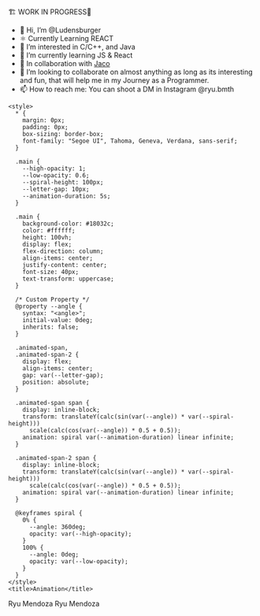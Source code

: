 🏗 WORK IN PROGRESS🚧
- 👋 Hi, I’m @Ludensburger
- ⚛ Currently Learning REACT
- 👀 I’m interested in C/C++, and Java
- 🌱 I’m currently learning JS & React
- 🤝 In collaboration with [Jaco](https://github.com/jacocanete)
- 💞️ I’m looking to collaborate on almost anything as long as its interesting and fun, that will help me in my Journey as a Programmer.
- 📫 How to reach me: You can shoot a DM in Instagram @ryu.bmth

<!---
Ludensburger/Ludensburger is a ✨ special ✨ repository because its `README.md` (this file) appears on your GitHub profile.
You can click the Preview link to take a look at your changes.
--->


<!DOCTYPE html>
<html lang="en">
  <head>
    <meta charset="UTF-8" />
    <meta name="viewport" content="width=device-width, initial-scale=1.0" />
    <link rel="shortcut icon" href="./icon.png" type="image/x-icon" />
    <!-- <link rel="stylesheet" href="style.css" /> -->

    <style>
      * {
        margin: 0px;
        padding: 0px;
        box-sizing: border-box;
        font-family: "Segoe UI", Tahoma, Geneva, Verdana, sans-serif;
      }

      .main {
        --high-opacity: 1;
        --low-opacity: 0.6;
        --spiral-height: 100px;
        --letter-gap: 10px;
        --animation-duration: 5s;
      }

      .main {
        background-color: #18032c;
        color: #ffffff;
        height: 100vh;
        display: flex;
        flex-direction: column;
        align-items: center;
        justify-content: center;
        font-size: 40px;
        text-transform: uppercase;
      }

      /* Custom Property */
      @property --angle {
        syntax: "<angle>";
        initial-value: 0deg;
        inherits: false;
      }

      .animated-span,
      .animated-span-2 {
        display: flex;
        align-items: center;
        gap: var(--letter-gap);
        position: absolute;
      }

      .animated-span span {
        display: inline-block;
        transform: translateY(calc(sin(var(--angle)) * var(--spiral-height)))
          scale(calc(cos(var(--angle)) * 0.5 + 0.5));
        animation: spiral var(--animation-duration) linear infinite;
      }

      .animated-span-2 span {
        display: inline-block;
        transform: translateY(calc(sin(var(--angle)) * var(--spiral-height)))
          scale(calc(cos(var(--angle)) * 0.5 + 0.5));
        animation: spiral var(--animation-duration) linear infinite;
      }

      @keyframes spiral {
        0% {
          --angle: 360deg;
          opacity: var(--high-opacity);
        }
        100% {
          --angle: 0deg;
          opacity: var(--low-opacity);
        }
      }
    </style>
    <title>Animation</title>
  </head>
  <body>
    <div class="main">
      <span class="animated-span-2">Ryu Mendoza</span>
      <span class="animated-span">Ryu Mendoza</span>
    </div>
    <script>
      // JS for first animated span
      const span = document.querySelector(".animated-span");
      const textContent = span.textContent;

      span.textContent = "";

      textContent.split("").forEach((letter, index) => {
        const spanForLetter = document.createElement("span");

        spanForLetter.textContent = letter;

        const delay = `-${index * (4000 / 16)}ms`;

        spanForLetter.style.animationDelay = delay;
        span.appendChild(spanForLetter);
      });

      // JS for second animated span
      const span2 = document.querySelector(".animated-span-2");
      const textContent2 = span2.textContent;

      span2.textContent = "";

      textContent2.split("").forEach((letter, index) => {
        const spanForLetter2 = document.createElement("span");

        spanForLetter2.textContent = letter;

        const delay = `-${index * (4000 / 16) + 2200}ms`;

        spanForLetter2.style.animationDelay = delay;
        span2.appendChild(spanForLetter2);
      });
    </script>
  </body>
</html>
